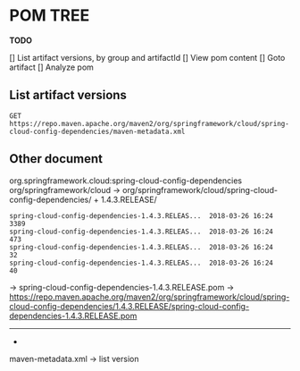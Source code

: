 # POM TREE

**TODO**

[] List artifact versions, by group and artifactId
[] View pom content
[] Goto artifact
[] Analyze pom

## List artifact versions

`GET https://repo.maven.apache.org/maven2/org/springframework/cloud/spring-cloud-config-dependencies/maven-metadata.xml`

## Other document

org.springframework.cloud:spring-cloud-config-dependencies
org/springframework/cloud
->
org/springframework/cloud/spring-cloud-config-dependencies/
+
1.4.3.RELEASE/
```
spring-cloud-config-dependencies-1.4.3.RELEAS...  2018-03-26 16:24      3389      
spring-cloud-config-dependencies-1.4.3.RELEAS...  2018-03-26 16:24       473      
spring-cloud-config-dependencies-1.4.3.RELEAS...  2018-03-26 16:24        32      
spring-cloud-config-dependencies-1.4.3.RELEAS...  2018-03-26 16:24        40      
```
->
spring-cloud-config-dependencies-1.4.3.RELEASE.pom
->
https://repo.maven.apache.org/maven2/org/springframework/cloud/spring-cloud-config-dependencies/1.4.3.RELEASE/spring-cloud-config-dependencies-1.4.3.RELEASE.pom

----


+
maven-metadata.xml
->
list version